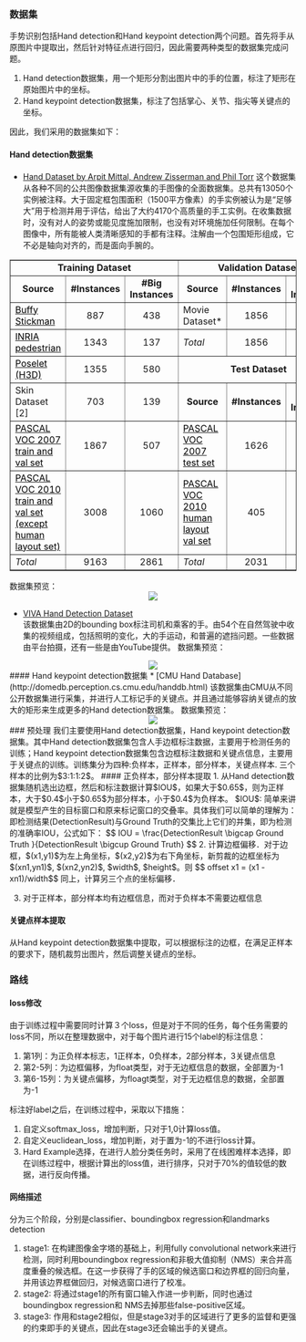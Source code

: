 ### 数据集
手势识别包括Hand detection和Hand keypoint detection两个问题。首先将手从原图片中提取出，然后针对特征点进行回归，因此需要两种类型的数据集完成问题。
1. Hand detection数据集，用一个矩形分割出图片中的手的位置，标注了矩形在原始图片中的坐标。
2. Hand keypoint detection数据集，标注了包括掌心、关节、指尖等关键点的坐标。

因此，我们采用的数据集如下：  
#### Hand detection数据集  
* [Hand Dataset by Arpit Mittal, Andrew Zisserman and Phil Torr](http://www.robots.ox.ac.uk/~vgg/data/hands/) 
这个数据集从各种不同的公共图像数据集源收集的手图像的全面数据集。总共有13050个实例被注释。大于固定框包围面积（1500平方像素）的手实例被认为是“足够大”用于检测并用于评估，给出了大约4170个高质量的手工实例。在收集数据时，没有对人的姿势或能见度施加限制，也没有对环境施加任何限制。在每个图像中，所有能被人类清晰感知的手都有注释。注解由一个包围矩形组成，它不必是轴向对齐的，而是面向手腕的。

<table border="1" cellpadding="2" cellspacing="0" width="80%">
<tbody>
  <tr>
    <td colspan="3" align="center">
      <b>Training Dataset</b>
    </td>
    <td colspan="3" align="center">
      <b>Validation Dataset</b>
    </td>
  </tr>
  <tr>
    <td align="center">
      <b>Source</b>
    </td>
    <td align="center">
      <b>#Instances</b>
    </td>
    <td align="center">
      <b>#Big Instances</b>
    </td>
    <td align="center">
      <b>Source</b>
    </td>
    <td align="center">
      <b>#Instances</b>
    </td>
    <td align="center">
      <b>#Big Instances</b>
    </td>
  </tr>
  <tr>
    <td>
      <a href="http://www.robots.ox.ac.uk/~vgg/data/stickmen/index.html">
        <font color="black">Buffy Stickman</font></a>
    </td>
    <td align="center">887</td>
    <td align="center">438</td>
    <td>Movie Dataset*</td>
    <td align="center">1856</td>
    <td align="center">649</td></tr>
  <tr>
    <td>
      <a href="http://pascal.inrialpes.fr/data/human/">
        <font color="black">INRIA pedestrian</font></a>
    </td>
    <td align="center">1343</td>
    <td align="center">137</td>
    <td>
      <i>Total</i>
    </td>
    <td align="center">1856</td>
    <td align="center">649</td></tr>
  <tr>
    <td>
      <a href="http://www.eecs.berkeley.edu/~lbourdev/poselets/">
        <font color="black">Poselet (H3D)</font></a>
    </td>
    <td align="center">1355</td>
    <td align="center">580</td>
    <td colspan="3" align="center">
      <b>Test Dataset</b>
    </td>
  </tr>
  <tr>
    <td>Skin Dataset [2]</td>
    <td align="center">703</td>
    <td align="center">139</td>
    <td align="center">
      <b>Source</b>
    </td>
    <td align="center">
      <b>#Instances</b>
    </td>
    <td align="center">
      <b>#Big Instances</b>
    </td>
  </tr>
  <tr>
    <td>
      <a href="http://pascallin.ecs.soton.ac.uk/challenges/VOC/voc2007/">
        <font color="black">PASCAL VOC 2007 train and val set
          <font></font></font>
      </a>
    </td>
    <td align="center">1867</td>
    <td align="center">507</td>
    <td>
      <a href="http://pascallin.ecs.soton.ac.uk/challenges/VOC/voc2007/">
        <font color="black">PASCAL VOC 2007 test set</font></a>
    </td>
    <td align="center">1626</td>
    <td align="center">562</td></tr>
  <tr>
    <td width="28%">
      <a href="http://pascallin.ecs.soton.ac.uk/challenges/VOC/voc2010/">
        <font color="black">PASCAL VOC 2010 train and val set (except human layout set)</font></a>
    </td>
    <td align="center">3008</td>
    <td align="center">1060</td>
    <td width="20%">
      <a href="http://pascallin.ecs.soton.ac.uk/challenges/VOC/voc2010/">
        <font color="black">PASCAL VOC 2010 human layout val set</font></a>
    </td>
    <td align="center">405</td>
    <td align="center">98</td></tr>
  <tr>
    <td>
      <i>Total</i>
    </td>
    <td align="center">9163</td>
    <td align="center">2861</td>
    <td>
      <i>Total</i>
    </td>
    <td align="center">2031</td>
    <td align="center">660</td></tr>
</tbody>
</table>
数据集预览：
<div align="center">
    <img src="http://omoitwcai.bkt.clouddn.com/2017-12-21-Picture_1.png">
</div>  

* [VIVA Hand Detection Dataset](http://cvrr.ucsd.edu/vivachallenge/index.php/hands/hand-detection/)   
该数据集由2D的bounding box标注司机和乘客的手。由54个在自然驾驶中收集的视频组成，包括照明的变化，大的手运动，和普遍的遮挡问题。一些数据由平台拍摄，还有一些是由YouTube提供。
数据集预览：  
<div align="center">
    <img src="http://omoitwcai.bkt.clouddn.com/2017-12-21-example-1024x576.png">
</div>
#### Hand keypoint detection数据集 
* [CMU Hand Database](http://domedb.perception.cs.cmu.edu/handdb.html)
该数据集由CMU从不同公开数据集进行采集，并进行人工标记手的关键点。并且通过能够容纳关键点的放大的矩形来生成更多的Hand detection数据集。
数据集预览：  
<div align="center">
    <img src="http://omoitwcai.bkt.clouddn.com/2017-12-21-fig_hand_manual-1.jpg">
</div>
### 预处理   
我们主要使用Hand detection数据集，Hand keypoint detection数据集。其中Hand detection数据集包含人手边框标注数据，主要用于检测任务的训练；Hand keypoint detection数据集包含边框标注数据和关键点信息，主要用于关键点的训练。训练集分为四种:负样本，正样本，部分样本，关键点样本. 三个样本的比例为$3:1:1:2$。   
#### 正负样本，部分样本提取    
1. 从Hand detection数据集随机选出边框，然后和标注数据计算$IOU$，如果大于$0.65$，则为正样本，大于$0.4$小于$0.65$为部分样本，小于$0.4$为负样本。   
$IOU$: 简单来讲就是模型产生的目标窗口和原来标记窗口的交叠率。具体我们可以简单的理解为： 即检测结果(DetectionResult)与Ground Truth的交集比上它们的并集，即为检测的准确率IOU，公式如下：   
$$ IOU = \frac{DetectionResult \bigcap Ground Truth }{DetectionResult \bigcup Ground Truth} $$
2. 计算边框偏移．对于边框，$(x1,y1)$为左上角坐标，$(x2,y2)$为右下角坐标，新剪裁的边框坐标为
$(xn1,yn1)$, $(xn2,yn2)$, $width$, $height$。则 
$$ offset x1 = (x1 - xn1)/width$$
同上，计算另三个点的坐标偏移．   

3. 对于正样本，部分样本均有边框信息，而对于负样本不需要边框信息   

#### 关键点样本提取    
从Hand keypoint detection数据集中提取，可以根据标注的边框，在满足正样本的要求下，随机裁剪出图片，然后调整关键点的坐标。   

### 路线    
#### loss修改   
由于训练过程中需要同时计算３个loss，但是对于不同的任务，每个任务需要的loss不同，所以在整理数据中，对于每个图片进行15个label的标注信息：   
1. 第1列：为正负样本标志，1正样本，0负样本，2部分样本，3关键点信息 
2. 第2-5列：为边框偏移，为float类型，对于无边框信息的数据，全部置为-1 
3. 第6-15列：为关键点偏移，为floagt类型，对于无边框信息的数据，全部置为-1  

标注好label之后，在训练过程中，采取以下措施： 
1. 自定义softmax_loss，增加判断，只对于1,0计算loss值。  
2. 自定义euclidean_loss，增加判断，对于置为-1的不进行loss计算。 
3. Hard Example选择，在进行人脸分类任务时，采用了在线困难样本选择，即在训练过程中，根据计算出的loss值，进行排序，只对于70%的值较低的数据，进行反向传播。 
  
#### 网络描述 
分为三个阶段，分别是classifier、boundingbox regression和landmarks detection 
1. stage1: 在构建图像金字塔的基础上，利用fully convolutional   network来进行检测，同时利用boundingbox regression和非极大值抑制（NMS）来合并高度重叠的候选框。在这一步获得了手的区域的候选窗口和边界框的回归向量，并用该边界框做回归，对候选窗口进行了校准。  
2. stage2: 将通过stage1的所有窗口输入作进一步判断，同时也通过boundingbox regression和 NMS去掉那些false-positive区域。 
3. stage3: 作用和stage2相似，但是stage3对手的区域进行了更多的监督和更强的约束即手的关键点，因此在stage3还会输出手的关键点。  

